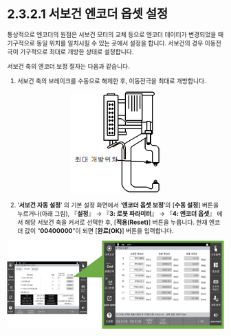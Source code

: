 ﻿# 2.3.2.1 서보건 엔코더 옵셋 설정

통상적으로 엔코더의 원점은 서보건 모터의 교체 등으로 엔코더 데이터가 변경되었을 때 기구적으로 동일 위치를 일치시킬 수 있는 곳에서 설정을 합니다. 서보건의 경우 이동전극이 기구적으로 최대로 개방한 상태로 설정합니다.

서보건 축의 엔코더 보정 절차는 다음과 같습니다.

1) 서보건 축의 브레이크를 수동으로 해제한 후, 이동전극을 최대로 개방합니다.

<p align="center">
 <img src="../../../.gitbook/assets/image (71).png" ></img>
</p>

2) ‘**서보건 자동 설정**’ 의 기본 설정 화면에서 ‘**엔코더 옵셋 보정**’의 \[**수동 설정**] 버튼을 누르거나(아래 그림), 『**설정**』 → 『**3: 로봇 파라미터**』 → 『**4: 엔코더 옵셋**』 에서 해당 서보건 축을 커서로 선택한 후, \[**적용(Reset)**] 버튼을 누릅니다. 현재 엔코더 값이 “**00400000**”이 되면 \[**완료(OK)**] 버튼을 입력합니다.

<p align="center">
 <img src="../../../.gitbook/assets/image (36).png" ></img>
</p>

